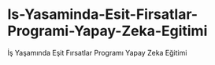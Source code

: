 # Is-Yasaminda-Esit-Firsatlar-Programi-Yapay-Zeka-Egitimi
 İş Yaşamında Eşit Fırsatlar Programı Yapay Zeka Eğitimi
